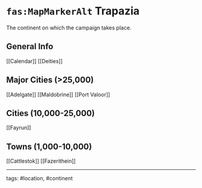 # `fas:MapMarkerAlt` Trapazia

The continent on which the campaign takes place.

## General Info
[[Calendar]]
[[Deities]]

## Major Cities (>25,000)
[[Adelgate]]
[[Maldobrine]]
[[Port Valoor]]

## Cities (10,000-25,000)
[[Fayrun]]

## Towns (1,000-10,000)
[[Cattlestok]]
[[Fazerithein]]

---
tags: #location, #continent